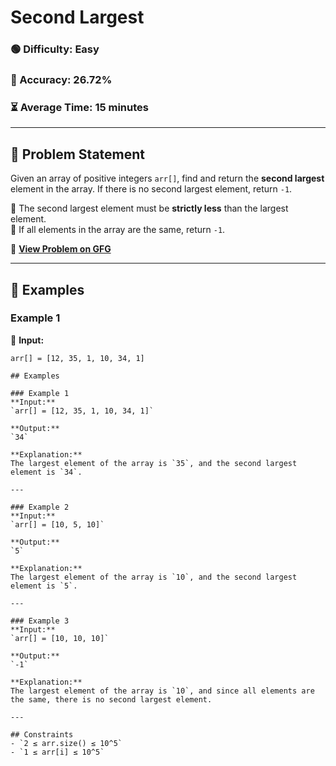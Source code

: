 # **Second Largest**

### 🟢 Difficulty: **Easy**  
### 🎯 Accuracy: **26.72%**  
### ⏳ Average Time: **15 minutes**  

---

## 📌 Problem Statement  
Given an array of positive integers `arr[]`, find and return the **second largest** element in the array. If there is no second largest element, return `-1`.  

🔹 The second largest element must be **strictly less** than the largest element.  
🔹 If all elements in the array are the same, return `-1`.  

🔗 **[View Problem on GFG](https://www.geeksforgeeks.org/batch/gfg-160-problems/track/arrays-gfg-160/problem/second-largest3735)**  

---

## 🔹 Examples  

### **Example 1**  
🔹 **Input:**  
```plaintext
arr[] = [12, 35, 1, 10, 34, 1]

## Examples  

### Example 1  
**Input:**  
`arr[] = [12, 35, 1, 10, 34, 1]`  

**Output:**  
`34`  

**Explanation:**  
The largest element of the array is `35`, and the second largest element is `34`.  

---

### Example 2  
**Input:**  
`arr[] = [10, 5, 10]`  

**Output:**  
`5`  

**Explanation:**  
The largest element of the array is `10`, and the second largest element is `5`.  

---

### Example 3  
**Input:**  
`arr[] = [10, 10, 10]`  

**Output:**  
`-1`  

**Explanation:**  
The largest element of the array is `10`, and since all elements are the same, there is no second largest element.  

---

## Constraints  
- `2 ≤ arr.size() ≤ 10^5`  
- `1 ≤ arr[i] ≤ 10^5`  
